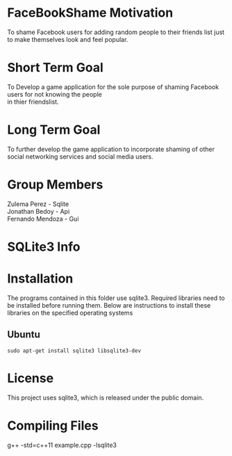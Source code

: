# FaceBookShame Motivation
To shame Facebook users for adding random people to their friends list just to make themselves look and feel popular.

# Short Term Goal
To Develop a game application for the sole purpose of shaming Facebook users for not knowing the people <br /> 
in thier friendslist.

# Long Term Goal
To further develop the game application to incorporate shaming of other social networking services and social media users.

# Group Members
Zulema Perez - Sqlite <br />
Jonathan Bedoy - Api <br />
Fernando Mendoza - Gui

# SQLite3 Info

# Installation
The programs contained in this folder use sqlite3. Required libraries need to be installed before running them. Below are instructions to install these libraries on the specified operating systems

## Ubuntu
    sudo apt-get install sqlite3 libsqlite3-dev

# License
This project uses sqlite3, which is released under the public domain. 

# Compiling Files

g++ -std=c++11 example.cpp -lsqlite3
